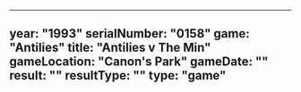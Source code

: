 ---
year: "1993"
serialNumber: "0158"
game: "Antilies"
title: "Antilies v The Min"
gameLocation: "Canon's Park"
gameDate: ""
result: ""
resultType: ""
type: "game"
------